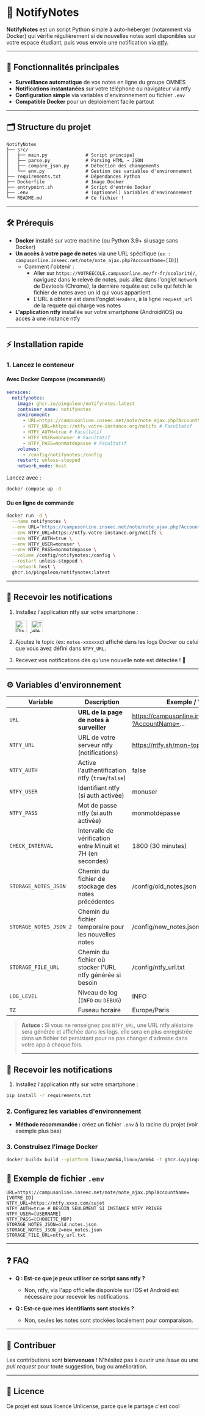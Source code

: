 # 📢 NotifyNotes

**NotifyNotes** est un script Python simple à auto-héberger (notamment via Docker) qui vérifie régulièrement si de nouvelles notes sont disponibles sur votre espace étudiant, puis vous envoie une notification via [ntfy](https://ntfy.sh/).

---

## 🚀 Fonctionnalités principales

- **Surveillance automatique** de vos notes en ligne du groupe OMNES
- **Notifications instantanées** sur votre téléphone ou navigateur via ntfy
- **Configuration simple** via variables d'environnement ou fichier `.env`
- **Compatible Docker** pour un déploiement facile partout

---

## 🗂️ Structure du projet

```
NotifyNotes
├── src/
│   ├── main.py              # Script principal
│   ├── parse.py             # Parsing HTML → JSON
│   ├── compare_json.py      # Détection des changements
│   └── env.py               # Gestion des variables d'environnement
├── requirements.txt         # Dépendances Python
├── Dockerfile               # Image Docker
├── entrypoint.sh            # Script d'entrée Docker
├── .env                     # (optionnel) Variables d'environnement
└── README.md                # Ce fichier !
```

---

## 🛠️ Prérequis

- **Docker** installé sur votre machine (ou Python 3.9+ si usage sans Docker)
- **Un accès à votre page de notes** via une URL spécifique (`ex : campusonline.inseec.net/note/note_ajax.php?AccountName=[ID]`)
  - Comment l'obtenir :
    - Aller sur `https://VOTREECOLE.campusonline.me/fr-fr/scolarité/`, naviguez dans le relevé de notes, puis allez dans l'onglet `Network` de Devtools (Chrome), la dernière requête est celle qui fetch le fichier de notes avec un id qui vous appartient.
    - L'URL à obtenir est dans l'onglet `Headers`, à la ligne `request_url` de la requete qui charge vos notes
- **L'application ntfy** installée sur votre smartphone (Android/iOS) ou accès à une instance ntfy

---

## ⚡ Installation rapide

### 1. Lancez le conteneur

#### Avec Docker Compose (recommandé)

```yaml
services:
  notifynotes:
    image: ghcr.io/pingoleon/notifynotes:latest
    container_name: notifynotes
    environment:
      - URL=https://campusonline.inseec.net/note/note_ajax.php?AccountName=VOTRE_ID #REQUIS
      - NTFY_URL=https://ntfy.votre-instance.org/notifs # Facultatif
      - NTFY_AUTH=true # Facultatif
      - NTFY_USER=monuser # Facultatif
      - NTFY_PASS=monmotdepasse # Facultatif
    volumes:
      - /config/notifynotes:/config
    restart: unless-stopped
    network_mode: host
```

Lancez avec :

```bash
docker compose up -d
```

#### Ou en ligne de commande

```bash
docker run -d \
  --name notifynotes \
  --env URL="https://campusonline.inseec.net/note/note_ajax.php?AccountName=VOTRE_ID" \
  --env NTFY_URL=https://ntfy.votre-instance.org/notifs \
  --env NTFY_AUTH=true \
  --env NTFY_USER=monuser \
  --env NTFY_PASS=monmotdepasse \
  --volume /config/notifynotes:/config \
  --restart unless-stopped \
  --network host \
  ghcr.io/pingoleon/notifynotes:latest
```
---
 ## 📲 Recevoir les notifications

1. Installez l'application ntfy sur votre smartphone :

   <a href="https://play.google.com/store/apps/details?id=io.heckel.ntfy">
     <img src="https://play.google.com/intl/en_us/badges/static/images/badges/fr_badge_web_generic.png" alt="Disponible sur Google Play" height="30" style="margin-right:8px;"/>
   </a>
   <a href="https://apps.apple.com/us/app/ntfy/id1625396347">
     <img src="https://developer.apple.com/assets/elements/badges/download-on-the-app-store.svg" alt="Télécharger sur l'App Store" height="30"/>
   </a>
2. Ajoutez le topic (ex: `notes-xxxxxxx`) affiché dans les logs Docker ou celui que vous avez défini dans `NTFY_URL`.
3. Recevez vos notifications dès qu'une nouvelle note est détectée ! 🎉
---    

## ⚙️ Variables d'environnement

| Variable                 | Description              | Exemple / Valeur par défaut                                       | Obligatoire |
| ------------------------ | ------------------------------------------------------------- | ------------------------------------------------------------------ | ----------- |
| `URL`                  | **URL de la page de notes à surveiller**               | https://campusonline.inseec.net/note/note_ajax.php?AccountName=... | ✅ Oui      |
| `NTFY_URL`             | URL de votre serveur ntfy (notifications)                     | https://ntfy.sh/mon-topic                                          | Non         |
| `NTFY_AUTH`            | Active l'authentification ntfy (`true`/`false`)           | false                                                              | Non         |
| `NTFY_USER`            | Identifiant ntfy (si auth activée)                           | monuser                                                            | Non         |
| `NTFY_PASS`            | Mot de passe ntfy (si auth activée)                          | monmotdepasse                                                      | Non         |
| `CHECK_INTERVAL`       | Intervalle de vérification entre Minuit et 7H (en secondes)  | 1800 (30 minutes)                                                  | Non         |
| `STORAGE_NOTES_JSON`   | Chemin du fichier de stockage des notes précédentes         | /config/old_notes.json                                             | Non         |
| `STORAGE_NOTES_JSON_2` | Chemin du fichier temporaire pour les nouvelles notes         | /config/new_notes.json                                             | Non         |
| `STORAGE_FILE_URL`     | Chemin du fichier où stocker l'URL ntfy générée si besoin | /config/ntfy_url.txt                                               | Non         |
| `LOG_LEVEL`            | Niveau de log (`INFO` ou `DEBUG`)                         | INFO                                                               | Non         |
| `TZ`                   | Fuseau horaire                                                | Europe/Paris                                                       | Non         |

> **Astuce :** Si vous ne renseignez pas `NTFY_URL`, une URL ntfy aléatoire sera générée et affichée dans les logs. elle sera en plus enregistrée dans un fichier txt persistant pour ne pas changer d'adresse dans votre app à chaque fois.
>
> ---
>
>

## 📲 Recevoir les notifications

1. Installez l'application ntfy sur votre smartphone :

```bash
pip install -r requirements.txt
```

### 2. Configurez les variables d'environnement

- **Méthode recommandée :** créez un fichier `.env` à la racine du projet (voir exemple plus bas)

### 3. Construisez l'image Docker

```bash
docker buildx build --platform linux/amd64,linux/arm64 -t ghcr.io/pingoleon/notifynotes:latest .
```

## 📝 Exemple de fichier `.env`

```
URL=https://campusonline.inseec.net/note/note_ajax.php?AccountName=[VOTRE_ID]
NTFY_URL=https://ntfy.xxxx.com/sujet
NTFY_AUTH=true # BESOIN SEULEMENT SI INSTANCE NTFY PRIVEE
NTFY_USER=[USERNAME]
NTFY_PASS=[CHOUETTE_MDP]
STORAGE_NOTES_JSON=old_notes.json
STORAGE_NOTES_JSON_2=new_notes.json
STORAGE_FILE_URL=ntfy_url.txt
```

---

## ❓ FAQ

- **Q : Est-ce que je peux utiliser ce script sans ntfy ?**

  - Non, ntfy, via l'app officielle disponible sur IOS et Android est nécessaire pour recevoir les notifications.
- **Q : Est-ce que mes identifiants sont stockés ?**

  - Non, seules les notes sont stockées localement pour comparaison.

---

## 🤝 Contribuer

Les contributions sont **bienvenues** !
N'hésitez pas à ouvrir une *issue* ou une *pull request* pour toute suggestion, bug ou amélioration.

---

## 📝 Licence

Ce projet est sous licence Unlicense, parce que le partage c'est cool
